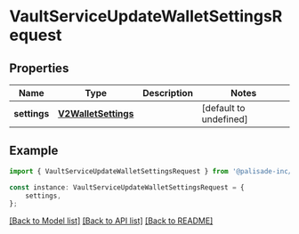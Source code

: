 # VaultServiceUpdateWalletSettingsRequest


## Properties

Name | Type | Description | Notes
------------ | ------------- | ------------- | -------------
**settings** | [**V2WalletSettings**](V2WalletSettings.md) |  | [default to undefined]

## Example

```typescript
import { VaultServiceUpdateWalletSettingsRequest } from '@palisade-inc/typescript-sdk';

const instance: VaultServiceUpdateWalletSettingsRequest = {
    settings,
};
```

[[Back to Model list]](../README.md#documentation-for-models) [[Back to API list]](../README.md#documentation-for-api-endpoints) [[Back to README]](../README.md)
